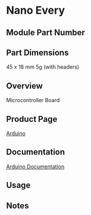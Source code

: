 # Nano Every

## Module Part Number
<!-- The official part number for the module. -->

## Part Dimensions
<!-- The official part number for the module. -->
45 x 18 mm
5g (with headers)

## Overview
<!-- A brief description of the module and its purpose. -->
Microcontroller Board

## Product Page
[Arduino](https://store.arduino.cc/products/arduino-nano-every)

## Documentation
[Arduino Documentation](https://docs.arduino.cc/hardware/nano-every/)

## Usage
<!-- Example code or instructions on how to use the module. -->

## Notes
<!-- Any additional notes or important information related to the module. -->
